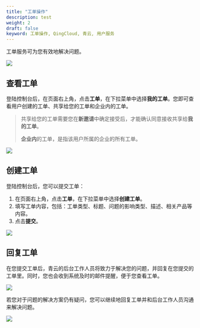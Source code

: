 ```yaml
---
title: "工单操作"
description: test
weight: 2
draft: false
keyword: 工单操作, QingCloud, 青云, 用户服务
---
```




工单服务可为您有效地解决问题。

![](../../_images/my-tickets.png)

## 查看工单

登陆控制台后，在页面右上角，点击**工单**，在下拉菜单中选择**我的工单**。您即可查看用户创建的工单、共享给您的工单和企业内的工单。

> 共享给您的工单需要您在**新邀请**中确定接受后，才能确认同意接收共享给**我的工单**。
>
> **企业内**的工单，是指该用户所属的企业的所有工单。

![](../../_images/checking-tickets.png)

## 创建工单

登陆控制台后，您可以提交工单：

1. 在页面右上角，点击**工单**，在下拉菜单中选择**创建工单**。
2. 填写工单内容，包括：工单类型、标题、问题的影响类型、描述、相关产品等内容。
3. 点击**提交**。

![](../../_images/creating-tickets.png)

## 回复工单

在您提交工单后，青云的后台工作人员将致力于解决您的问题，并回复在您提交的工单里。同时，您也会收到系统及时的邮件提醒，便于您查看工单。

![](../../_images/tickets-email.png)

若您对于问题的解决方案仍有疑问，您可以继续地回复工单并和后台工作人员沟通来解决问题。

![](../../_images/replying-tickets.png)